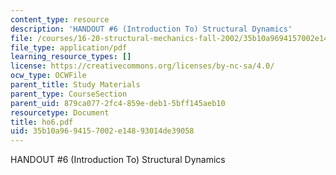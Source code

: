 ```yaml
---
content_type: resource
description: 'HANDOUT #6 (Introduction To) Structural Dynamics'
file: /courses/16-20-structural-mechanics-fall-2002/35b10a9694157002e14893014de39058_ho6.pdf
file_type: application/pdf
learning_resource_types: []
license: https://creativecommons.org/licenses/by-nc-sa/4.0/
ocw_type: OCWFile
parent_title: Study Materials
parent_type: CourseSection
parent_uid: 879ca077-2fc4-859e-deb1-5bff145aeb10
resourcetype: Document
title: ho6.pdf
uid: 35b10a96-9415-7002-e148-93014de39058
---
```

HANDOUT #6 (Introduction To) Structural Dynamics